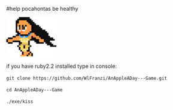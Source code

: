 #help pocahontas be healthy

![action](./media/kisserin.png)

if you have ruby2.2 installed
type in console: 


  `git clone https://github.com/WlFranzi/AnAppleADay---Game.git`
  
  `cd AnAppleADay---Game`
  
  `./exe/kiss`
